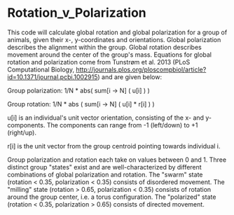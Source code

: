 # Rotation_v_Polarization
This code will calculate global rotation and global polarization for a group of animals, given their x-, y-coordinates and orientations. Global polarization describes the alignment within the group. Global rotation describes movement around the center of the group's mass. Equations for global rotation and polarization come from Tunstrøm et al. 2013 (PLoS Computational Biology, http://journals.plos.org/ploscompbiol/article?id=10.1371/journal.pcbi.1002915) and are given below:

Group polarization: 1/N * abs( sum[i -> N] ( u[i] ) ) 

Group rotation: 1/N * abs ( sum[i -> N] ( u[i] * r[i] ) )

u[i] is an individual's unit vector orientation, consisting of the x- and y-components. The components can range from -1 (left/down) to +1 (right/up). 

r[i] is the unit vector from the group centroid pointing towards individual i.

Group polarization and rotation each take on values between 0 and 1. Three distinct group "states" exist and are well-characterized by different combinations of global polarization and rotation. The "swarm" state (rotation < 0.35, polarization < 0.35) consists of disordered movement. The "milling" state (rotation > 0.65, polarization < 0.35) consists of rotation around the group center, i.e. a torus configuration. The "polarized" state (rotation < 0.35, polarization > 0.65) consists of directed movement.

